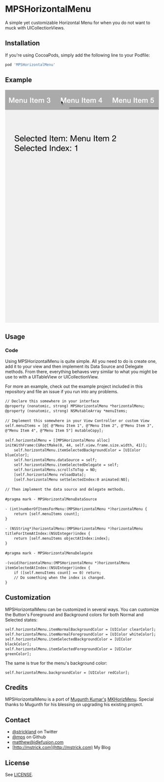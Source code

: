 MPSHorizontalMenu
=================

A simple yet customizable Horizontal Menu for when you do not want to muck with UICollectionViews.

## Installation

If you're using CocoaPods, simply add the following line to your Podfile:

``` ruby
pod 'MPSHorizontalMenu'
```

## Example

![Screenshot](https://github.com/mps/MPSHorizontalMenu/blob/master/images/example.gif?raw=true)

## Usage

### Code

Using MPSHorizontalMenu is quite simple.  All you need to do is create one, add it to your view and then implement its Data Source and Delegate methods.  From there, everything behaves very similar to what you might be use to with a UITableView or UICollectionView.

For more an example, check out the example project included in this repository and file an issue if you run into any problems.

```objc
// Declare this somewhere in your interface
@property (nonatomic, strong) MPSHorizontalMenu *horizontalMenu;
@property (nonatomic, strong) NSMutableArray *menuItems;

// Implement this somewhere in your View Controller or custom View
self.menuItems = [@[ @"Menu Item 1", @"Menu Item 2", @"Menu Item 3", @"Menu Item 4", @"Menu Item 5"] mutableCopy];

self.horizontalMenu = [[MPSHorizontalMenu alloc] initWithFrame:CGRectMake(0, 44, self.view.frame.size.width, 41)];
	self.horizontalMenu.itemSelectedBackgroundColor = [UIColor blueColor];
	self.horizontalMenu.dataSource = self;
	self.horizontalMenu.itemSelectedDelegate = self;
	self.horizontalMenu.scrollsToTop = NO;
	[self.horizontalMenu reloadData];
	[self.horizontalMenu setSelectedIndex:0 animated:NO];
	
// Then implement the data source and delegate methods.

#pragma mark - MPSHorizontalMenuDataSource

- (int)numberOfItemsForMenu:(MPSHorizontalMenu *)horizontalMenu {
    return [self.menuItems count];
}

- (NSString*)horizontalMenu:(MPSHorizontalMenu *)horizontalMenu titleForItemAtIndex:(NSUInteger)index {
	return [self.menuItems objectAtIndex:index];
}

#pragma mark - MPSHorizontalMenuDelegate

-(void)horizontalMenu:(MPSHorizontalMenu *)horizontalMenu itemSelectedAtIndex:(NSUInteger)index {
	if ([self.menuItems count] == 0) return;
	// Do something when the index is changed.
}

```

## Customization

MPSHorizontalMenu can be customized in several ways.  You can customize the Button's Foreground and Background colors for both Normal and Selected states:

```objc
self.horizontalMenu.itemNormalBackgroundColor = [UIColor clearColor];
self.horizontalMenu.itemNormalForegroundColor = [UIColor whiteColor];
self.horizontalMenu.itemSelectedBackgroundColor = [UIColor blackColor];
self.horizontalMenu.itemSelectedForegroundColor = [UIColor greenColor];
```

The same is true for the menu's background color:

```objc
self.horizontalMenu.backgroundColor = [UIColor redColor];
```

## Credits

MPSHorizontalMenu is a port of [Mugunth Kumar's](http://twitter.com/mugunthkumar) [MKHorizMenu](https://github.com/MugunthKumar/MKHorizMenuDemo).  Special thanks to Mugunth for his blessing on upgrading his existing project.

## Contact

* [@strickland](https://twitter.com/strickland) on Twitter
* [@mps](https://github.com/mps) on Github
* <a href="mailTo:matthew@idlefusion.com">matthew@idlefusion.com</a>
* [http://mstrick.com](http://mstrick.com) My Blog

## License

See [LICENSE](https://github.com/mps/MPSHorizontalMenu/blob/master/LICENSE).
